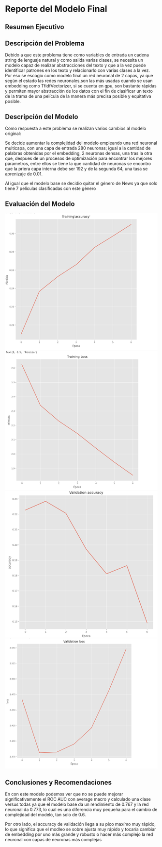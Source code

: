 # Reporte del Modelo Final

## Resumen Ejecutivo

## Descripción del Problema

Debido a que este problema tiene como variables de entrada un cadena string de lenguaje natural y como salida varias clases, se necesita un modelo capaz de realizar abstracciones del texto y que a la vez puede identificar patrones en los texto y relacionarlo con varias  clases a la vez. Por eso se escogio como modelo final un red neuronal de 2 capas, ya que según el estado las redes neuronales,son las más usadas cuando se usan embedding como TfidfVectorizer, si se cuenta en gpu, son bastante rápidas y permiten mayor abstracción de los datos con el fin de clasificar un texto de la trama de una película de la manera más precisa posible y equitativa posible.


## Descripción del Modelo

Como respuesta a este problema se realizan varios cambios al modelo original:

Se decide aumentar la complejidad del modelo empleando una red neuronal multicapa, con una capa de entrada 280 neuronas; igual a la cantidad de palabras obtenidas por el embedding, 2 neuronas densas, una tras la otra que, despues de un procesos de optimización para encontrar los mejores párametros, entre ellos se tiene la que  cantidad de neuronas se encontro que la priera capa  interna debe ser 192 y de la segunda 64, una tasa se aprenizaje de 0.01.

Al igual que el modelo base se decidio quitar el género de News ya que solo tiene 7 películas clasificadas con este género

## Evaluación del Modelo

![trainacc](images/trainacc.png)
![trainloss](images/trainloss.png)
![valacc](images/valacc.png)
![valloss](images/valloss.png)

## Conclusiones y Recomendaciones

En con este modelo podemos ver que no se puede mejorar significativamente el ROC AUC con average macro y calculado una clase versus todas ya que el modelo base da un rendimiento de 0.767 y la red neuronal da  0.773, lo cual es una diferencia muy pequeña para el cambio de complejidad del modelo, tan solo de 0.6.

Por otro lado, el accuracy de validación llega a su pico maxímo muy rápido, lo que significa que el modleo se sobre ajusta muy rápido y tocaría cambiar de embedding por uno más grande y robusto o hacer más complejo la red neuronal con capas de neuronas más complejas


